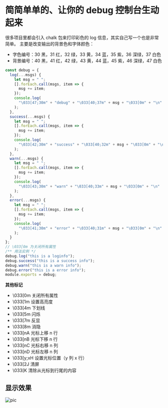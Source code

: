 # 简简单单的、让你的 debug 控制台生动起来

很多项目里都会引入 chalk 包来打印彩色的 log 信息，其实自己写一个也是非常简单。
主要是改变输出的背景色和字体颜色：

- 字色编号：30 黑，31 红，32 绿，33 黄，34 蓝，35 紫，36 深绿，37 白色
- 背景编号：40 黑，41 红，42 绿，43 黄，44 蓝，45 紫，46 深绿，47 白色

```js
const debug = {
  log(...msgs) {
    let msg = " ";
    [].forEach.call(msgs, item => {
      msg += item;
    });
    console.log(
      "\033[47;30m" + "debug" + "\033[40;37m" + msg + "\033[0m" + "\n"
    );
  },
  success(...msgs) {
    let msg = " ";
    [].forEach.call(msgs, item => {
      msg += item;
    });
    console.log(
      "\033[42;30m" + "success" + "\033[40;32m" + msg + "\033[0m" + "\n"
    );
  },
  warn(...msgs) {
    let msg = " ";
    [].forEach.call(msgs, item => {
      msg += item;
    });
    console.log(
      "\033[43;30m" + "warn" + "\033[40;33m" + msg + "\033[0m" + "\n"
    );
  },
  error(...msgs) {
    let msg = " ";
    [].forEach.call(msgs, item => {
      msg += item;
    });
    console.log(
      "\033[41;30m" + "error" + "\033[40;31m" + msg + "\033[0m" + "\n"
    );
  }
};
// \033[0m 为关闭所有属性
/** 用法实例 */
debug.log("this is a loginfo");
debug.success("this is a success info");
debug.warn("this is a warn info");
debug.error("this is a error info");
module.exports = debug;
```

**其他标记**

- \033[0m 关闭所有属性
- \033[1m 设置高亮度
- \033[4m 下划线
- \033[5m 闪烁
- \033[7m 反显
- \033[8m 消隐
- \033[nA 光标上移 n 行
- \033[nB 光标下移 n 行
- \033[nC 光标右移 n 列
- \033[nD 光标左移 n 列
- \033[y;xH 设置光标位置（y 列 x 行）
- \033[2J 清屏
- \033[K 清除从光标到行尾的内容

## 显示效果

![pic](https://leo-1256956442.cos.ap-shanghai.myqcloud.com/colorful-debug.png)
